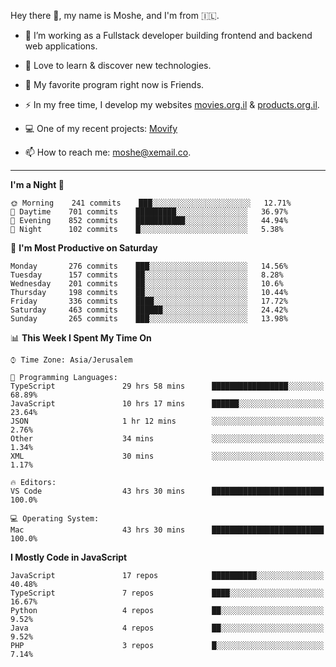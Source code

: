 Hey there 👋, my name is Moshe, and I'm from 🇮🇱.

- :telescope: I’m working as a Fullstack developer building frontend and backend web applications.

- :seedling: Love to learn & discover new technologies.

- 🍿 My favorite program right now is Friends.

- :zap: In my free time, I develop my websites [movies.org.il](https://movies.org.il) & [products.org.il](https://products.org.il).

- 💻 One of my recent projects: [Movify](https://github.com/jewishmoses/movify)

- :mailbox: How to reach me: moshe@xemail.co.

<hr/>

<!--START_SECTION:waka-->
**I'm a Night 🦉** 

```text
🌞 Morning    241 commits    ███░░░░░░░░░░░░░░░░░░░░░░   12.71% 
🌆 Daytime    701 commits    █████████░░░░░░░░░░░░░░░░   36.97% 
🌃 Evening    852 commits    ███████████░░░░░░░░░░░░░░   44.94% 
🌙 Night      102 commits    █░░░░░░░░░░░░░░░░░░░░░░░░   5.38%

```
📅 **I'm Most Productive on Saturday** 

```text
Monday       276 commits    ███░░░░░░░░░░░░░░░░░░░░░░   14.56% 
Tuesday      157 commits    ██░░░░░░░░░░░░░░░░░░░░░░░   8.28% 
Wednesday    201 commits    ██░░░░░░░░░░░░░░░░░░░░░░░   10.6% 
Thursday     198 commits    ██░░░░░░░░░░░░░░░░░░░░░░░   10.44% 
Friday       336 commits    ████░░░░░░░░░░░░░░░░░░░░░   17.72% 
Saturday     463 commits    ██████░░░░░░░░░░░░░░░░░░░   24.42% 
Sunday       265 commits    ███░░░░░░░░░░░░░░░░░░░░░░   13.98%

```


📊 **This Week I Spent My Time On** 

```text
⌚︎ Time Zone: Asia/Jerusalem

💬 Programming Languages: 
TypeScript               29 hrs 58 mins      █████████████████░░░░░░░░   68.89% 
JavaScript               10 hrs 17 mins      ██████░░░░░░░░░░░░░░░░░░░   23.64% 
JSON                     1 hr 12 mins        ░░░░░░░░░░░░░░░░░░░░░░░░░   2.76% 
Other                    34 mins             ░░░░░░░░░░░░░░░░░░░░░░░░░   1.34% 
XML                      30 mins             ░░░░░░░░░░░░░░░░░░░░░░░░░   1.17%

🔥 Editors: 
VS Code                  43 hrs 30 mins      █████████████████████████   100.0%

💻 Operating System: 
Mac                      43 hrs 30 mins      █████████████████████████   100.0%

```

**I Mostly Code in JavaScript** 

```text
JavaScript               17 repos            ██████████░░░░░░░░░░░░░░░   40.48% 
TypeScript               7 repos             ████░░░░░░░░░░░░░░░░░░░░░   16.67% 
Python                   4 repos             ██░░░░░░░░░░░░░░░░░░░░░░░   9.52% 
Java                     4 repos             ██░░░░░░░░░░░░░░░░░░░░░░░   9.52% 
PHP                      3 repos             █░░░░░░░░░░░░░░░░░░░░░░░░   7.14%

```



<!--END_SECTION:waka-->
